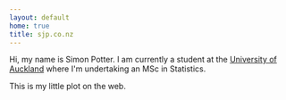 ```yaml
---
layout: default
home: true
title: sjp.co.nz
---
```

Hi, my name is Simon Potter. I am currently a student at the
[University of Auckland](http://www.auckland.ac.nz/) where I'm
undertaking an MSc in Statistics.

This is my little plot on the web.
